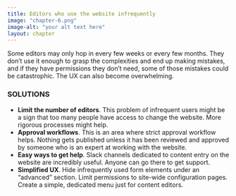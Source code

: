 ```yaml
---
title: Editors who use the website infrequently
image: "chapter-6.png"
image-alt: "your alt text here"
layout: chapter
---
```

Some editors may only hop in every few weeks or every few months. They
don’t use it enough to grasp the complexities and end up making mistakes,
and if they have permissions they don’t need, some of those mistakes could
be catastrophic. The UX can also become overwhelming.

### SOLUTIONS

- **Limit the number of editors**. This problem of infrequent users might
be a sign that too many people have access to change the website. More
rigorous processes might help.
- **Approval workflows**. This is an area where strict approval workflow
helps. Nothing gets published unless it has been reviewed and approved
by someone who is an expert at working with the website.
- **Easy ways to get help**. Slack channels dedicated to content entry on the
website are incredibly useful. Anyone can go there to get support.
- **Simplified UX**. Hide infrequently used form elements under an
“advanced” section. Limit permissions to site-wide configuration pages.
Create a simple, dedicated menu just for content editors.
